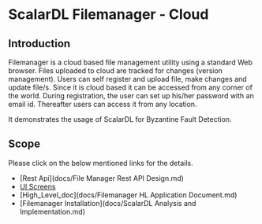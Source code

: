 # ScalarDL Filemanager - Cloud

## Introduction
Filemanager is a cloud based file management utility using a standard Web browser. Files uploaded to cloud are tracked for changes (version management). 
Users can self register and upload file, make changes and update file/s. Since it is cloud based it can be accessed from any corner of the world. 
During registration, the user can set up his/her password with an email id. Thereafter users can access it from any location.

It demonstrates the usage of ScalarDL for Byzantine Fault Detection.
## Scope
Please click on the below mentioned links for the details.
* [Rest Api](docs/File Manager Rest API Design.md)   
* [UI Screens](docs/File_Manager_UI_screens.md)   
* [High_Level_doc](docs/Filemanager HL Application Document.md)    
* [Filemanager Installation](docs/ScalarDL Analysis and Implementation.md)   

